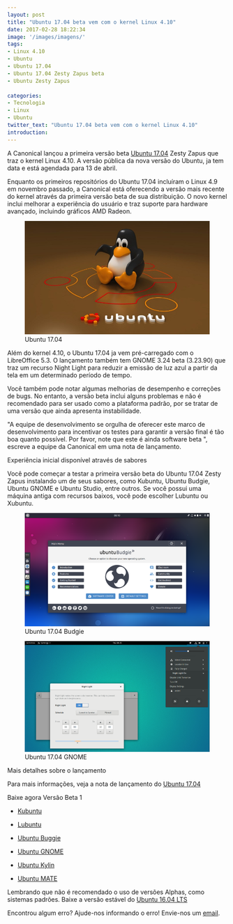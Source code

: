 ```yaml
---
layout: post
title: "Ubuntu 17.04 beta vem com o kernel Linux 4.10"
date: 2017-02-28 18:22:34
image: '/images/imagens/'
tags: 
- Linux 4.10 
- Ubuntu 
- Ubuntu 17.04 
- Ubuntu 17.04 Zesty Zapus beta 
- Ubuntu Zesty Zapus

categories: 
- Tecnologia 
- Linux
- Ubuntu
twitter_text: "Ubuntu 17.04 beta vem com o kernel Linux 4.10"
introduction:
---
```



A Canonical lançou a primeira versão beta [Ubuntu 17.04] Zesty Zapus que traz o kernel Linux 4.10. A versão pública da nova versão do Ubuntu, ja tem data e está agendada para 13 de abril.

Enquanto os primeiros repositórios do Ubuntu 17.04 incluíram o Linux 4.9 em novembro passado, a Canonical está oferecendo a versão mais recente do kernel através da primeira versão beta de sua distribuição. O novo kernel inclui melhorar a experiência do usuário e traz suporte para hardware avançado, incluindo gráficos AMD Radeon.
<figure>
	<img src="/images/imagens/Ubuntu.jpg">
	<figcaption>Ubuntu 17.04</figcaption>
</figure>

Além do kernel 4.10, o Ubuntu 17.04 ja vem pré-carregado com o LibreOffice 5.3. O lançamento também tem GNOME 3.24 beta (3.23.90) que traz um recurso Night Light para reduzir a emissão de luz azul a partir da tela em um determinado período de tempo.

Você também pode notar algumas melhorias de desempenho e correções de bugs. No entanto, a versão beta inclui alguns problemas e não é recomendado para ser usado como a plataforma padrão, por se tratar de uma versão que ainda apresenta instabilidade.

"A equipe de desenvolvimento se orgulha de oferecer este marco de desenvolvimento para incentivar os testes para garantir a versão final é tão boa quanto possível. Por favor, note que este é ainda software beta ", escreve a equipe da Canonical em uma nota de lançamento.



<p class="intro"><span class="dropcap"></span>Experiência inicial disponível através de sabores</p>

Você pode começar a testar a primeira versão beta do Ubuntu 17.04 Zesty Zapus instalando um de seus sabores, como  Kubuntu, Ubuntu Budgie, Ubuntu GNOME e Ubuntu Studio, entre outros. Se você possui uma máquina antiga com recursos baixos, você pode escolher Lubuntu ou Xubuntu.

<figure>
	<img src="/images/imagens/ubuntu-17-04-beta-1-budgie.png ">
	<figcaption>Ubuntu 17.04 Budgie</figcaption>
</figure>


<figure>
	<img src="/images/imagens/ubuntu-17-04-beta-1-gnome.png">
	<figcaption>Ubuntu 17.04 GNOME</figcaption>
</figure>





<p class="intro"><span class="dropcap"></span>Mais detalhes sobre o lançamento</p>

Para mais informações, veja a nota de lançamento do <a href="https://wiki.ubuntu.com/ZestyZapus/ReleaseNotes">Ubuntu 17.04</a>



  <p class="intro"><span class="dropcap"></span>Baixe agora Versão Beta 1</p>

* <a href="http://cdimage.ubuntu.com/kubuntu/releases/17.04/alpha-2/">Kubuntu</a>

* <a href="http://cdimage.ubuntu.com/lubuntu/releases/17.04/alpha-2/">Lubuntu</a>

* <a href="http://cdimage.ubuntu.com/ubuntu-budgie/releases/17.04/alpha-2/">Ubuntu Buggie</a>

* <a href="http://cdimage.ubuntu.com/ubuntu-gnome/releases/17.04/alpha-2/">Ubuntu GNOME</a>

* <a href="http://cdimage.ubuntu.com/ubuntukylin/releases/17.04/alpha-2/">Ubuntu Kylin</a>

* <a href="http://cdimage.ubuntu.com/ubuntu-mate/releases/17.04/alpha-2/">Ubuntu MATE</a>

Lembrando que não é recomendado o uso de versões Alphas, como sistemas padrões.
Baixe a versão estável do <a href="https://www.ubuntu.com/download/alternative-downloads">Ubuntu 16.04 LTS</a>


Encontrou algum erro? Ajude-nos informando o erro! Envie-nos um [email].





[email]: mailto:engenharia@portalsjcampos.com
[Ubuntu 17.04]: https://wiki.ubuntu.com/ZestyZapus/ReleaseNotes




















